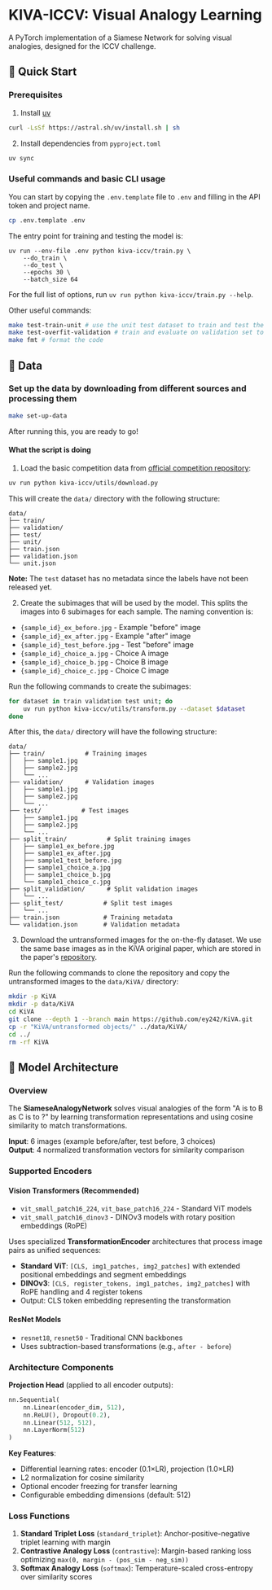 # KIVA-ICCV: Visual Analogy Learning

A PyTorch implementation of a Siamese Network for solving visual analogies, designed for the ICCV challenge.

## 🚀 Quick Start

### Prerequisites

1. Install [uv](https://docs.astral.sh/uv/)

```bash
curl -LsSf https://astral.sh/uv/install.sh | sh
```

2. Install dependencies from `pyproject.toml`

```bash
uv sync
```

### Useful commands and basic CLI usage

You can start by copying the `.env.template` file to `.env` and filling in the API token and project name.
```bash
cp .env.template .env
```

The entry point for training and testing the model is:
```
uv run --env-file .env python kiva-iccv/train.py \ 
    --do_train \
    --do_test \
    --epochs 30 \
    --batch_size 64
```
For the full list of options, run `uv run python kiva-iccv/train.py --help`.

Other useful commands:
```bash
make test-train-unit # use the unit test dataset to train and test the model
make test-overfit-validation # train and evaluate on validation set to make sure the model can learn to overfit
make fmt # format the code
```

## 📁 Data

### Set up the data by downloading from different sources and processing them

```bash
make set-up-data
```
After running this, you are ready to go!

#### What the script is doing

1. Load the basic competition data from [official competition repository](https://github.com/ey242/KiVA-challenge):

```bash
uv run python kiva-iccv/utils/download.py
```

This will create the `data/` directory with the following structure:

```
data/
├── train/
├── validation/
├── test/
├── unit/
├── train.json
├── validation.json
└── unit.json
```

**Note:** The `test` dataset has no metadata since the labels have not been released yet.

2. Create the subimages that will be used by the model. This splits the images into 6 subimages for each sample.
The naming convention is:
- `{sample_id}_ex_before.jpg` - Example "before" image
- `{sample_id}_ex_after.jpg` - Example "after" image  
- `{sample_id}_test_before.jpg` - Test "before" image
- `{sample_id}_choice_a.jpg` - Choice A image
- `{sample_id}_choice_b.jpg` - Choice B image
- `{sample_id}_choice_c.jpg` - Choice C image

Run the following commands to create the subimages:
```bash
for dataset in train validation test unit; do
    uv run python kiva-iccv/utils/transform.py --dataset $dataset
done
```

After this, the `data/` directory will have the following structure:
```
data/
├── train/           # Training images
│   ├── sample1.jpg
│   ├── sample2.jpg
│   └── ...
├── validation/      # Validation images
│   ├── sample1.jpg
│   ├── sample2.jpg
│   └── ...
├── test/           # Test images
│   ├── sample1.jpg
│   ├── sample2.jpg
│   └── ...
├── split_train/           # Split training images
│   ├── sample1_ex_before.jpg
│   ├── sample1_ex_after.jpg
│   ├── sample1_test_before.jpg
│   ├── sample1_choice_a.jpg
│   ├── sample1_choice_b.jpg
│   └── sample1_choice_c.jpg
├── split_validation/      # Split validation images
│   └── ...
├── split_test/           # Split test images
│   └── ...
├── train.json            # Training metadata
└── validation.json       # Validation metadata
```

3. Download the untransformed images for the on-the-fly dataset.
We use the same base images as in the KiVA original paper, which are stored in the paper's [repository](https://github.com/ey242/KiVA).

Run the following commands to clone the repository and copy the untransformed images to the `data/KiVA/` directory:
```bash
mkdir -p KiVA
mkdir -p data/KiVA
cd KiVA
git clone --depth 1 --branch main https://github.com/ey242/KiVA.git
cp -r "KiVA/untransformed objects/" ../data/KiVA/
cd ../
rm -rf KiVA
```

## 🧠 Model Architecture

### Overview
The **SiameseAnalogyNetwork** solves visual analogies of the form "A is to B as C is to ?" by learning transformation representations and using cosine similarity to match transformations.

**Input**: 6 images (example before/after, test before, 3 choices)  
**Output**: 4 normalized transformation vectors for similarity comparison

### Supported Encoders

#### **Vision Transformers (Recommended)**
- `vit_small_patch16_224`, `vit_base_patch16_224` - Standard ViT models
- `vit_small_patch16_dinov3` - DINOv3 models with rotary position embeddings (RoPE)

Uses specialized **TransformationEncoder** architectures that process image pairs as unified sequences:
- **Standard ViT**: `[CLS, img1_patches, img2_patches]` with extended positional embeddings and segment embeddings
- **DINOv3**: `[CLS, register_tokens, img1_patches, img2_patches]` with RoPE handling and 4 register tokens
- Output: CLS token embedding representing the transformation

#### **ResNet Models**
- `resnet18`, `resnet50` - Traditional CNN backbones
- Uses subtraction-based transformations (e.g., `after - before`)

### Architecture Components

**Projection Head** (applied to all encoder outputs):
```python
nn.Sequential(
    nn.Linear(encoder_dim, 512),
    nn.ReLU(), Dropout(0.2),
    nn.Linear(512, 512),
    nn.LayerNorm(512)
)
```

**Key Features**:
- Differential learning rates: encoder (0.1×LR), projection (1.0×LR)
- L2 normalization for cosine similarity
- Optional encoder freezing for transfer learning
- Configurable embedding dimensions (default: 512)

### Loss Functions

1. **Standard Triplet Loss** (`standard_triplet`): Anchor-positive-negative triplet learning with margin
2. **Contrastive Analogy Loss** (`contrastive`): Margin-based ranking loss optimizing `max(0, margin - (pos_sim - neg_sim))`
3. **Softmax Analogy Loss** (`softmax`): Temperature-scaled cross-entropy over similarity scores

